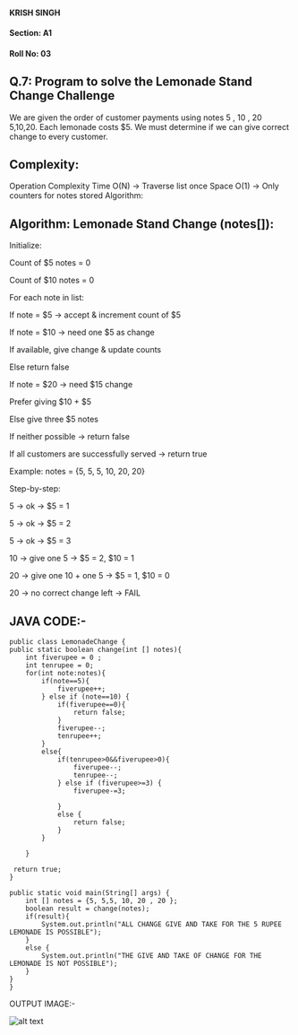 #### KRISH SINGH
#### Section: A1
#### Roll No: 03



## Q.7: Program to solve the Lemonade Stand Change Challenge

We are given the order of customer payments using notes 
5
,
10
,
20
5,10,20.
Each lemonade costs $5.
We must determine if we can give correct change to every customer.

## Complexity:
Operation	Complexity
Time	O(N) → Traverse list once
Space	O(1) → Only counters for notes stored
Algorithm:

## Algorithm: Lemonade Stand Change (notes[]):

Initialize:

Count of $5 notes = 0

Count of $10 notes = 0

For each note in list:

If note = $5 → accept & increment count of $5

If note = $10 → need one $5 as change

If available, give change & update counts

Else return false

If note = $20 → need $15 change

Prefer giving $10 + $5

Else give three $5 notes

If neither possible → return false

If all customers are successfully served → return true

 Example:
notes = {5, 5, 5, 10, 20, 20}


 Step-by-step:

5 → ok → $5 = 1

5 → ok → $5 = 2

5 → ok → $5 = 3

10 → give one 5 → $5 = 2, $10 = 1

20 → give one 10 + one 5 → $5 = 1, $10 = 0

20 →  no correct change left → FAIL

## JAVA CODE:- 
    public class LemonadeChange {
    public static boolean change(int [] notes){
        int fiverupee = 0 ;
        int tenrupee = 0;
        for(int note:notes){
            if(note==5){
                fiverupee++;
            } else if (note==10) {
                if(fiverupee==0){
                    return false;
                }
                fiverupee--;
                tenrupee++;
            }
            else{
                if(tenrupee>0&&fiverupee>0){
                    fiverupee--;
                    tenrupee--;
                } else if (fiverupee>=3) {
                    fiverupee-=3;

                }
                else {
                    return false;
                }
            }

        }

     return true;
    }

    public static void main(String[] args) {
        int [] notes = {5, 5,5, 10, 20 , 20 };
        boolean result = change(notes);
        if(result){
            System.out.println("ALL CHANGE GIVE AND TAKE FOR THE 5 RUPEE LEMONADE IS POSSIBLE");
        }
        else {
            System.out.println("THE GIVE AND TAKE OF CHANGE FOR THE LEMONADE IS NOT POSSIBLE");
        }
    }
    }

OUTPUT IMAGE:- 

![alt text](image-5.png)
